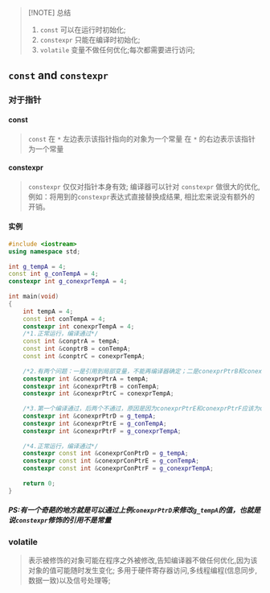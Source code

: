 >[!NOTE] 总结
>1. `const` 可以在运行时初始化;
>2. `constexpr` 只能在编译时初始化;
>3. `volatile` 变量不做任何优化;每次都需要进行访问;

## `const` and `constexpr`
### 对于指针

#### const
>`const` 在 `*` 左边表示该指针指向的对象为一个常量
>在 `*` 的右边表示该指针为一个常量

#### constexpr
> `constexpr` 仅仅对指针本身有效;
> 编译器可以针对 `constexpr` 做很大的优化,例如：将用到的`constexpr`表达式直接替换成结果, 相比宏来说没有额外的开销。

#### 实例
```c++
#include <iostream>
using namespace std;
 
int g_tempA = 4;
const int g_conTempA = 4;
constexpr int g_conexprTempA = 4;
 
int main(void)
{
	int tempA = 4;
	const int conTempA = 4;
	constexpr int conexprTempA = 4;
	/*1.正常运行，编译通过*/
	const int &conptrA = tempA;
	const int &conptrB = conTempA;
	const int &conptrC = conexprTempA;
 
	/*2.有两个问题：一是引用到局部变量，不能再编译器确定；二是conexprPtrB和conexprPtrC应该为constexpr const类型，编译不过*/
	constexpr int &conexprPtrA = tempA;
	constexpr int &conexprPtrB = conTempA;
	constexpr int &conexprPtrC = conexprTempA;
 
	/*3.第一个编译通过，后两个不通过，原因是因为conexprPtrE和conexprPtrF应该为constexpr const类型*/
	constexpr int &conexprPtrD = g_tempA;
	constexpr int &conexprPtrE = g_conTempA;
	constexpr int &conexprPtrF = g_conexprTempA;
 
	/*4.正常运行，编译通过*/
	constexpr const int &conexprConPtrD = g_tempA;
	constexpr const int &conexprConPtrE = g_conTempA;
	constexpr const int &conexprConPtrF = g_conexprTempA;
 
	return 0;
}
```

##### PS:有一个奇葩的地方就是可以通过上例`conexprPtrD`来修改`g_tempA`的值，也就是说`constexpr`修饰的引用不是常量

### volatile

>表示被修饰的对象可能在程序之外被修改,告知编译器不做任何优化,因为该对象的值可能随时发生变化;
>多用于硬件寄存器访问,多线程编程(信息同步,数据一致)以及信号处理等;